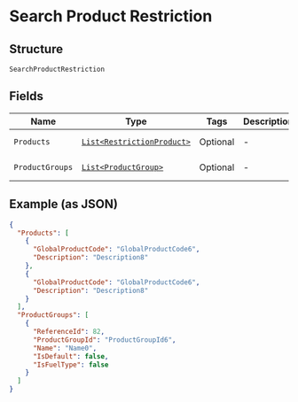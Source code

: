 
# Search Product Restriction

## Structure

`SearchProductRestriction`

## Fields

| Name | Type | Tags | Description | Getter | Setter |
|  --- | --- | --- | --- | --- | --- |
| `Products` | [`List<RestrictionProduct>`](../../doc/models/restriction-product.md) | Optional | - | List<RestrictionProduct> getProducts() | setProducts(List<RestrictionProduct> products) |
| `ProductGroups` | [`List<ProductGroup>`](../../doc/models/product-group.md) | Optional | - | List<ProductGroup> getProductGroups() | setProductGroups(List<ProductGroup> productGroups) |

## Example (as JSON)

```json
{
  "Products": [
    {
      "GlobalProductCode": "GlobalProductCode6",
      "Description": "Description8"
    },
    {
      "GlobalProductCode": "GlobalProductCode6",
      "Description": "Description8"
    }
  ],
  "ProductGroups": [
    {
      "ReferenceId": 82,
      "ProductGroupId": "ProductGroupId6",
      "Name": "Name0",
      "IsDefault": false,
      "IsFuelType": false
    }
  ]
}
```

